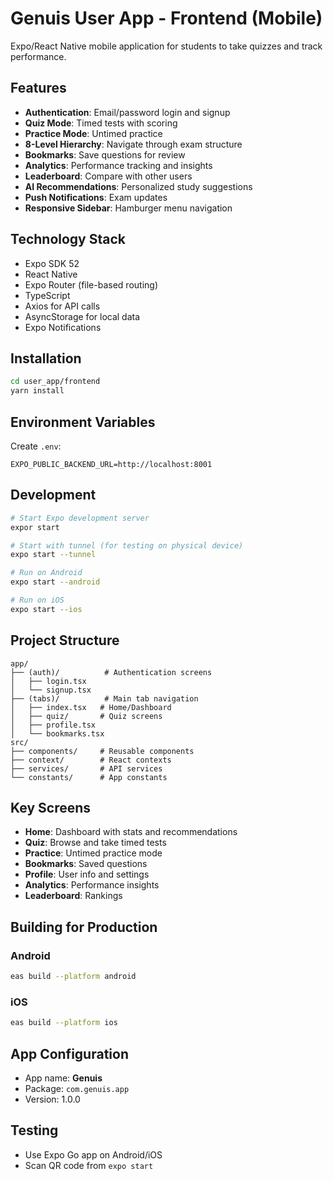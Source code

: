 # Genuis User App - Frontend (Mobile)

Expo/React Native mobile application for students to take quizzes and track performance.

## Features

- **Authentication**: Email/password login and signup
- **Quiz Mode**: Timed tests with scoring
- **Practice Mode**: Untimed practice
- **8-Level Hierarchy**: Navigate through exam structure
- **Bookmarks**: Save questions for review
- **Analytics**: Performance tracking and insights
- **Leaderboard**: Compare with other users
- **AI Recommendations**: Personalized study suggestions
- **Push Notifications**: Exam updates
- **Responsive Sidebar**: Hamburger menu navigation

## Technology Stack

- Expo SDK 52
- React Native
- Expo Router (file-based routing)
- TypeScript
- Axios for API calls
- AsyncStorage for local data
- Expo Notifications

## Installation

```bash
cd user_app/frontend
yarn install
```

## Environment Variables

Create `.env`:

```env
EXPO_PUBLIC_BACKEND_URL=http://localhost:8001
```

## Development

```bash
# Start Expo development server
expor start

# Start with tunnel (for testing on physical device)
expo start --tunnel

# Run on Android
expo start --android

# Run on iOS
expo start --ios
```

## Project Structure

```
app/
├── (auth)/          # Authentication screens
│   ├── login.tsx
│   └── signup.tsx
├── (tabs)/          # Main tab navigation
│   ├── index.tsx   # Home/Dashboard
│   ├── quiz/       # Quiz screens
│   ├── profile.tsx
│   └── bookmarks.tsx
src/
├── components/     # Reusable components
├── context/        # React contexts
├── services/       # API services
└── constants/      # App constants
```

## Key Screens

- **Home**: Dashboard with stats and recommendations
- **Quiz**: Browse and take timed tests
- **Practice**: Untimed practice mode
- **Bookmarks**: Saved questions
- **Profile**: User info and settings
- **Analytics**: Performance insights
- **Leaderboard**: Rankings

## Building for Production

### Android
```bash
eas build --platform android
```

### iOS
```bash
eas build --platform ios
```

## App Configuration

- App name: **Genuis**
- Package: `com.genuis.app`
- Version: 1.0.0

## Testing

- Use Expo Go app on Android/iOS
- Scan QR code from `expo start`
